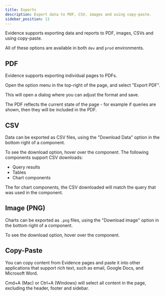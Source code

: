 ```yaml
---
title: Exports
description: Export data to PDF, CSV, images and using copy-paste.
sidebar_position: 11
---
```


Evidence supports exporting data and reports to PDF, images, CSVs and using copy-paste.

All of these options are available in both `dev` and `prod` environments.

## PDF

Evidence supports exporting individual pages to PDFs.

Open the option menu in the top-right of the page, and select "Export PDF".

This will open a dialog where you can adjust the format and save.

The PDF reflects the current state of the page - for example if queries are shown, then they will be included in the PDF.

## CSV

Data can be exported as CSV files, using the "Download Data" option in the bottom right of a component.

To see the download option, hover over the component. The following components support CSV downloads:

- Query results
- Tables
- Chart components

The for chart components, the CSV downloaded will match the query that was used in the component.

## Image (PNG)

Charts can be exported as `.png` files, using the "Download image" option in the bottom right of a component.

To see the download option, hover over the component.

## Copy-Paste

You can copy content from Evidence pages and paste it into other applications that support rich text, such as email, Google Docs, and Microsoft Word.

Cmd+A (Mac) or Ctrl+A (Windows) will select all content in the page, excluding the header, footer and sidebar.
